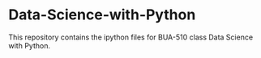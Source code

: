 # Data-Science-with-Python
This repository contains the ipython files for BUA-510 class Data Science with Python.
